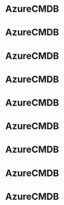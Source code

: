 # AzureCMDB
# AzureCMDB
# AzureCMDB
# AzureCMDB
# AzureCMDB
# AzureCMDB
# AzureCMDB
# AzureCMDB
# AzureCMDB
